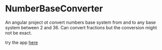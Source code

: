 # NumberBaseConverter

An angular project ot convert numbers base system from and to any base system between 2 and 36.
Can convert fractions but the conversion might not be exact.

try the app [here](https://numberbaseconverter-2635c.web.app/)
